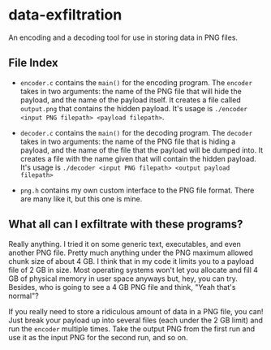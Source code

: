 # data-exfiltration
An encoding and a decoding tool for use in storing data in PNG files.

## File Index
* `encoder.c` contains the `main()` for the encoding program. The `encoder` takes in two arguments: the name of the PNG file that will hide the payload, and the name of the payload itself. It creates a file called `output.png` that contains the hidden payload. 
It's usage is
```./encoder <input PNG filepath> <payload filepath>```.

* `decoder.c` contains the `main()` for the decoding program. The `decoder` takes in two arguments: the name of the PNG file that is hiding a payload, and the name of the file that the payload will be dumped into. It creates a file with the name given that will contain the hidden payload. 
It's usage is
```./decoder <input PNG filepath> <output payload filepath>```

* `png.h` contains my own custom interface to the PNG file format. There are many like it, but this one is mine.

## What all can I exfiltrate with these programs?
Really anything. I tried it on some generic text, executables, and even another PNG file. Pretty much anything under the PNG maximum allowed chunk size of about 4 GB. I think that in my code it limits you to a payload file of 2 GB in size. Most operating systems won't let you allocate and fill 4 GB of physical memory in user space anyways but, hey, you can try. Besides, who is going to see a 4 GB PNG file and think, "Yeah that's normal"?

If you really need to store a ridiculous amount of data in a PNG file, you can! Just break your payload up into several files (each under the 2 GB limit) and run the `encoder` multiple times. Take the output PNG from the first run and use it as the input PNG for the second run, and so on.
